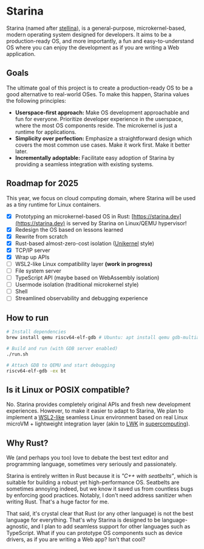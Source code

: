# Starina

Starina (named after [stellina](https://en.wiktionary.org/wiki/stellina)), is a general-purpose, microkernel-based, modern operating system designed for developers. It aims to be a production-ready OS, and more importantly, a fun and easy-to-understand OS where you can enjoy the development as if you are writing a Web application.

## Goals

The ultimate goal of this project is to create a production-ready OS to be a good alternative to real-world OSes. To make this happen, Starina values the following principles:

- **Userspace-first approach:** Make OS development approachable and fun for everyone. Prioritize developer experience in the userspace, where the most OS components reside. The microkernel is just a runtime for applications.
- **Simplicity over perfection:** Emphasize a straightforward design which covers the most common use cases. Make it work first. Make it better later.
- **Incrementally adoptable:** Facilitate easy adoption of Starina by providing a seamless integration with existing systems.

## Roadmap for 2025

This year, we focus on cloud computing domain, where Starina will be used as a tiny runtime for Linux containers.

- [x] Prototyping an microkernel-based OS in Rust: [https://starina.dev](https://starina.dev) is served by Starina on Linux/QEMU hypervisor!
- [x] Redesign the OS based on lessons learned
- [x] Rewrite from scratch
- [x] Rust-based almost-zero-cost isolation ([Unikernel](https://en.wikipedia.org/wiki/Unikernel) style)
- [x] TCP/IP server
- [x] Wrap up APIs
- [ ] WSL2-like Linux compatibility layer  **(work in progress)**
- [ ] File system server
- [ ] TypeScript API (maybe based on WebAssembly isolation)
- [ ] Usermode isolation (traditional microkernel style)
- [ ] Shell
- [ ] Streamlined observability and debugging experience

## How to run

```bash
# Install dependencies
brew install qemu riscv64-elf-gdb # Ubuntu: apt install qemu gdb-multiarch

# Build and run (with GDB server enabled)
./run.sh

# Attach GDB to QEMU and start debugging
riscv64-elf-gdb -ex bt
```

## Is it Linux or POSIX compatible?

No. Starina provides completely original APIs and fresh new development experiences. However, to make it easier to adapt to Starina, We plan to implement a [WSL2-like](https://learn.microsoft.com/en-us/windows/wsl/about#what-is-wsl-2) seamless Linux environment based on real Linux microVM + lightweight integration layer (akin to [LWK](https://en.wikipedia.org/wiki/Lightweight_kernel_operating_system) in [supercomputing](https://link.springer.com/book/10.1007/978-981-13-6624-6)).

## Why Rust?

We (and perhaps you too) love to debate the best text editor and programming language, sometimes very seriously and passionately.

Starina is entirely written in Rust because it is *"C++ with seatbelts"*, which is suitable for building a robust yet high-performance OS. Seatbelts are sometimes annoying indeed, but we know it saved us from countless bugs by enforcing good practices. Notably, I don't need address sanitizer when writing Rust. That's a huge factor for me.

That said, it's crystal clear that Rust (or any other language) is not the best language for everything. That's why Starina is designed to be language-agnostic, and I plan to add seamless support for other languages such as TypeScript. What if you can prototype OS components such as device drivers, as if you are writing a Web app? Isn't that cool?
